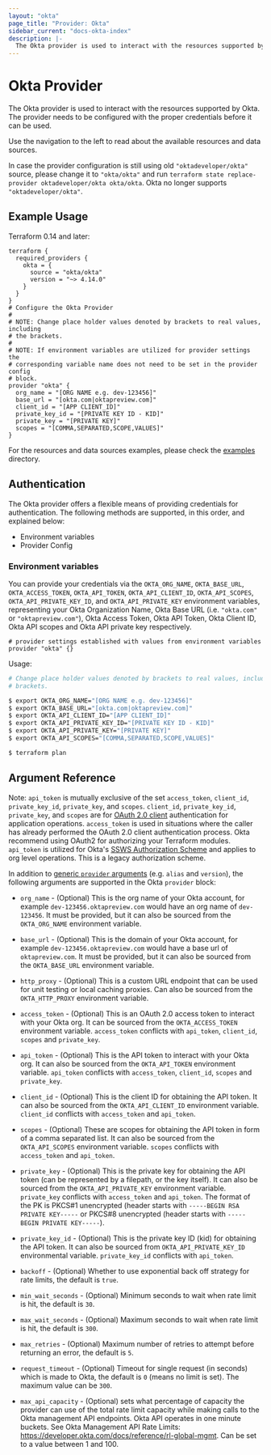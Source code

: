 ```yaml
---
layout: "okta"
page_title: "Provider: Okta"
sidebar_current: "docs-okta-index"
description: |-
  The Okta provider is used to interact with the resources supported by Okta. The provider needs to be configured with the proper credentials before it can be used.
---
```


# Okta Provider

The Okta provider is used to interact with the resources supported by Okta. The provider needs to be configured with the proper credentials before it can be used.

Use the navigation to the left to read about the available resources and data sources.

In case the provider configuration is still using old `"oktadeveloper/okta"` source, please change it to `"okta/okta"` and run
`terraform state replace-provider oktadeveloper/okta okta/okta`. Okta no longer supports `"oktadeveloper/okta"`.

## Example Usage

Terraform 0.14 and later:

```hcl
terraform {
  required_providers {
    okta = {
      source = "okta/okta"
      version = "~> 4.14.0"
    }
  }
}
# Configure the Okta Provider
#
# NOTE: Change place holder values denoted by brackets to real values, including
# the brackets.
#
# NOTE: If environment variables are utilized for provider settings the
# corresponding variable name does not need to be set in the provider config
# block.
provider "okta" {
  org_name = "[ORG NAME e.g. dev-123456]"
  base_url = "[okta.com|oktapreview.com]"
  client_id = "[APP CLIENT_ID]"
  private_key_id = "[PRIVATE KEY ID - KID]"
  private_key = "[PRIVATE KEY]"
  scopes = "[COMMA,SEPARATED,SCOPE,VALUES]"
}
```

For the resources and data sources examples, please check the [examples](https://github.com/okta/terraform-provider-okta/tree/master/examples) directory.

## Authentication

The Okta provider offers a flexible means of providing credentials for
authentication. The following methods are supported, in this order, and
explained below:

- Environment variables
- Provider Config

### Environment variables

You can provide your credentials via the `OKTA_ORG_NAME`, `OKTA_BASE_URL`,
`OKTA_ACCESS_TOKEN`, `OKTA_API_TOKEN`, `OKTA_API_CLIENT_ID`, `OKTA_API_SCOPES`,
`OKTA_API_PRIVATE_KEY_ID`, and `OKTA_API_PRIVATE_KEY` environment variables,
representing your Okta Organization Name, Okta Base URL (i.e. `"okta.com"` or
`"oktapreview.com"`), Okta Access Token, Okta API Token, Okta Client ID, Okta
API scopes and Okta API private key respectively.

```hcl
# provider settings established with values from environment variables
provider "okta" {}
```

Usage:

```sh
# Change place holder values denoted by brackets to real values, including the
# brackets.

$ export OKTA_ORG_NAME="[ORG NAME e.g. dev-123456]"
$ export OKTA_BASE_URL="[okta.com|oktapreview.com]"
$ export OKTA_API_CLIENT_ID="[APP CLIENT_ID]"
$ export OKTA_API_PRIVATE_KEY_ID="[PRIVATE KEY ID - KID]"
$ export OKTA_API_PRIVATE_KEY="[PRIVATE KEY]"
$ export OKTA_API_SCOPES="[COMMA,SEPARATED,SCOPE,VALUES]"

$ terraform plan
```

## Argument Reference

Note: `api_token` is mutually exclusive of the set `access_token`, `client_id`,
`private_key_id`, `private_key`, and `scopes`. `client_id`, `private_key_id`,
`private_key`, and `scopes` are for [OAuth 2.0
client](https://developer.okta.com/docs/reference/api/apps/#add-oauth-2-0-client-application)
authentication for application operations. `access_token` is used in situations
where the caller has already performed the OAuth 2.0 client authentication
process. Okta recommend using OAuth2 for authorizing your Terraform modules. `api_token` is utilized for
Okta's [SSWS Authorization
Scheme](https://developer.okta.com/docs/reference/core-okta-api/#authentication)
and applies to org level operations. This is a legacy authorization scheme.

In addition to [generic `provider`
arguments](https://www.terraform.io/docs/configuration/providers.html) (e.g.
`alias` and `version`), the following arguments are supported in the Okta
`provider` block:

- `org_name` - (Optional) This is the org name of your Okta account, for example `dev-123456.oktapreview.com` would have an org name of `dev-123456`. It must be provided, but it can also be sourced from the `OKTA_ORG_NAME` environment variable.

- `base_url` - (Optional) This is the domain of your Okta account, for example `dev-123456.oktapreview.com` would have a base url of `oktapreview.com`. It must be provided, but it can also be sourced from the `OKTA_BASE_URL` environment variable.

- `http_proxy` - (Optional) This is a custom URL endpoint that can be used for unit testing or local caching proxies. Can also be sourced from the `OKTA_HTTP_PROXY` environment variable.

- `access_token` - (Optional) This is an OAuth 2.0 access token to interact with your Okta org. It can be sourced from the `OKTA_ACCESS_TOKEN` environment variable. `access_token` conflicts with `api_token`, `client_id`, `scopes` and `private_key`.

- `api_token` - (Optional) This is the API token to interact with your Okta org. It can also be sourced from the `OKTA_API_TOKEN` environment variable. `api_token` conflicts with `access_token`, `client_id`, `scopes` and `private_key`.

- `client_id` - (Optional) This is the client ID for obtaining the API token. It can also be sourced from the `OKTA_API_CLIENT_ID` environment variable. `client_id` conflicts with `access_token` and `api_token`.

- `scopes` - (Optional) These are scopes for obtaining the API token in form of a comma separated list. It can also be sourced from the `OKTA_API_SCOPES` environment variable. `scopes` conflicts with `access_token` and `api_token`.

- `private_key` - (Optional) This is the private key for obtaining the API token (can be represented by a filepath, or the key itself). It can also be sourced from the `OKTA_API_PRIVATE_KEY` environment variable. `private_key` conflicts with `access_token` and `api_token`. The format of the PK is PKCS#1 unencrypted (header starts with `-----BEGIN RSA PRIVATE KEY-----` or PKCS#8 unencrypted (header starts with `-----BEGIN PRIVATE KEY-----`).

- `private_key_id` - (Optional) This is the private key ID (kid) for obtaining the API token. It can also be sourced from `OKTA_API_PRIVATE_KEY_ID` environmental variable. `private_key_id` conflicts with `api_token`.

- `backoff` - (Optional) Whether to use exponential back off strategy for rate limits, the default is `true`.

- `min_wait_seconds` - (Optional) Minimum seconds to wait when rate limit is hit, the default is `30`.

- `max_wait_seconds` - (Optional) Maximum seconds to wait when rate limit is hit, the default is `300`.

- `max_retries` - (Optional) Maximum number of retries to attempt before returning an error, the default is `5`.

- `request_timeout` - (Optional) Timeout for single request (in seconds) which is made to Okta, the default is `0` (means no limit is set). The maximum value can be `300`.

- `max_api_capacity` - (Optional) sets what percentage of capacity the provider can use of the total
  rate limit capacity while making calls to the Okta management API endpoints. Okta API operates in one minute buckets.
  See Okta Management API Rate Limits: https://developer.okta.com/docs/reference/rl-global-mgmt. Can be set to a value between 1 and 100.
